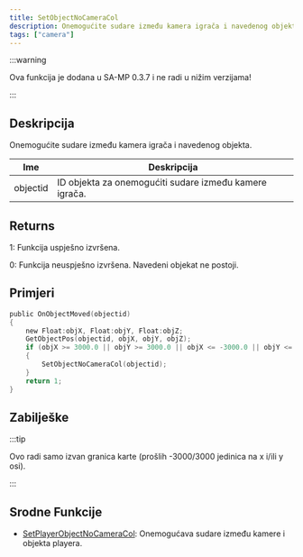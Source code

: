 ```yaml
---
title: SetObjectNoCameraCol
description: Onemogućite sudare između kamera igrača i navedenog objekta.
tags: ["camera"]
---
```


:::warning

Ova funkcija je dodana u SA-MP 0.3.7 i ne radi u nižim verzijama!

:::

## Deskripcija

Onemogućite sudare između kamera igrača i navedenog objekta.

| Ime      | Deskripcija                                            |
| -------- | ------------------------------------------------------ |
| objectid | ID objekta za onemogućiti sudare između kamere igrača. |

## Returns

1: Funkcija uspješno izvršena.

0: Funkcija neuspješno izvršena. Navedeni objekat ne postoji.

## Primjeri

```c
public OnObjectMoved(objectid)
{
    new Float:objX, Float:objY, Float:objZ;
    GetObjectPos(objectid, objX, objY, objZ);
    if (objX >= 3000.0 || objY >= 3000.0 || objX <= -3000.0 || objY <= -3000.0)
    {
        SetObjectNoCameraCol(objectid);
    }
    return 1;
}
```

## Zabilješke

:::tip

Ovo radi samo izvan granica karte (prošlih -3000/3000 jedinica na x i/ili y osi).

:::

## Srodne Funkcije

- [SetPlayerObjectNoCameraCol](SetPlayerObjectNoCameraCol): Onemogućava sudare između kamere i objekta playera.
